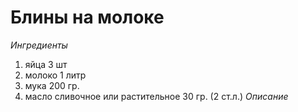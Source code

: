 # Блины на молоке

*Ингредиенты*
1. яйца 3 шт
2. молоко 1 литр
3. мука 200 гр.
4. масло сливочное или растительное 30 гр. (2 ст.л.)
*Описание*